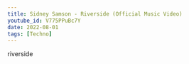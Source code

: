 ```yaml
---
title: Sidney Samson - Riverside (Official Music Video)
youtube_id: V775PPuBc7Y
date: 2022-08-01
tags: [Techno]
---
```

riverside

